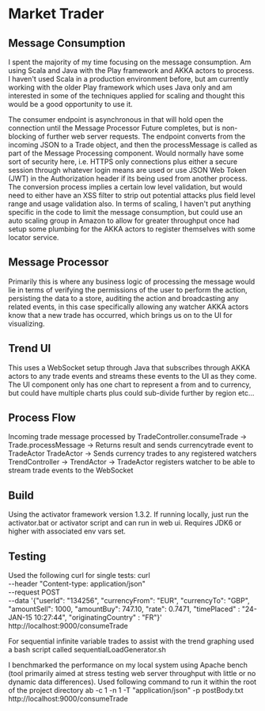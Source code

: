 Market Trader
================

Message Consumption
-----------------------

I spent the majority of my time focusing on the message consumption. 
Am using Scala and Java with the Play framework and AKKA actors to process.
I haven't used Scala in a production environment before, but am currently working with the older Play framework which uses Java only and am interested in some of the techniques applied for scaling and thought this would be a good opportunity to use it.

The consumer endpoint is asynchronous in that will hold open the connection until the Message Processor Future completes, but is non-blocking of further web server requests.
The endpoint converts from the incoming JSON to a Trade object, and then the processMessage is called as part of the Message Processing component.
Would normally have some sort of security here, i.e. HTTPS only connections plus either a secure session through whatever login means are used or use JSON Web Token (JWT) in the Authorization header if its being used from another process.
The conversion process implies a certain low level validation, but would need to either have an XSS filter to strip out potential attacks plus field level range and usage validation also.
In terms of scaling, I haven't put anything specific in the code to limit the message consumption, but could use an auto scaling group in Amazon to allow for greater throughput once had setup some plumbing for the AKKA actors to register themselves with some locator service.

Message Processor
----------------------
Primarily this is where any business logic of processing the message would lie in terms of verifying the permissions of the user to perform the action, persisting the data to a store, auditing the action and broadcasting any related events, in this case specifically allowing any watcher AKKA actors know that a new trade has occurred, which brings us on to the UI for visualizing.

Trend UI
-----------------------
This uses a WebSocket setup through Java that subscribes through AKKA actors to any trade events and streams these events to the UI as they come.
The UI component only has one chart to represent a from and to currency, but could have multiple charts plus could sub-divide further by region etc...
	

Process Flow
-----------------
Incoming trade message processed by TradeController.consumeTrade -> Trade.processMessage -> Returns result and sends currencytrade event to TradeActor
TradeActor -> Sends currency trades to any registered watchers
TrendController -> TrendActor -> TradeActor registers watcher to be able to stream trade events to the WebSocket

Build
---------------
Using the activator framework version 1.3.2.
If running locally, just run the activator.bat or activator script and can run in web ui.
Requires JDK6 or higher with associated env vars set.

Testing
-----------------
Used the following curl for single tests:
curl \
  --header "Content-type: application/json" \
  --request POST \
  --data '{"userId": "134256", "currencyFrom": "EUR", "currencyTo": "GBP",
"amountSell": 1000, "amountBuy": 747.10, "rate": 0.7471, "timePlaced" :
"24-JAN-15 10:27:44", "originatingCountry" : "FR"}' \
  http://localhost:9000/consumeTrade

For sequential infinite variable trades to assist with the trend graphing used a bash script called sequentialLoadGenerator.sh

I benchmarked the performance on my local system using Apache bench (tool primarily aimed at stress testing web server throughput with little or no dynamic data differences).
Used following command to run it within the root of the project directory
ab -c 1 -n 1 -T "application/json" -p postBody.txt http://localhost:9000/consumeTrade 
